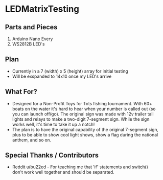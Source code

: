# LEDMatrixTesting
## Parts and Pieces
1.  Arduino Nano Every
2.  WS2812B LED's

## Plan
* Currently in a 7 (width) x 5 (height) array for initial testing
* Will be exspanded to 14x10 once my LED's arrive

## What For?
* Designed for a Non-Profit Toys for Tots fishing tournament.  With 60+ boats on the water it's hard to hear when your number is called out (so you can launch off/go).  The original sign was made with 12v trailer tail lights and relays to make a two-digit 7-segment sign.  While the sign works well, it's time to take it up a notch!
* The plan is to have the original capability of the original 7-segment sign, plus to be able to show cool light shows, show a flag during the national anthem, and so on.

## Special Thanks / Contributors
* Reddit u/bu22ed - For teaching me that 'if' statements and switch() don't work well together and should be separated.
